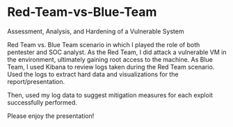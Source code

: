 # Red-Team-vs-Blue-Team
Assessment, Analysis,  and Hardening of a Vulnerable System

Red Team vs. Blue Team scenario in which I played the role of both pentester and SOC analyst.
As the Red Team, I did attack a vulnerable VM in the environment, ultimately gaining root access to the machine. As Blue Team, I used Kibana to review logs taken during the Red Team scenario. Used the logs to extract hard data and visualizations for the report/presentation.

Then, used my log data to suggest mitigation measures for each exploit successfully performed.

Please enjoy the presentation!
